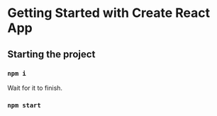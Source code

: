 # Getting Started with Create React App

## Starting the project

### `npm i`

Wait for it to finish.

### `npm start`
